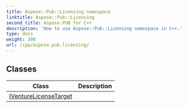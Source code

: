 ```yaml
---
title: Aspose::Pub::Licensing namespace
linktitle: Aspose::Pub::Licensing
second_title: Aspose.PUB for C++
description: 'How to use Aspose::Pub::Licensing namespace in C++.'
type: docs
weight: 300
url: /cpp/aspose.pub.licensing/
---
```




## Classes

| Class | Description |
| --- | --- |
| [IVentureLicenseTarget](./iventurelicensetarget/) |  |
